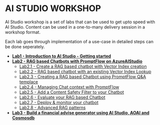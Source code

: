 # AI STUDIO WORKSHOP

AI Studio workshop is a set of labs that can be used to get upto speed with AI Studio.
Content can be used in a one-to-many delivery session in a workshop format.

Each lab goes through implementation of a use-case in detailed steps can be done seperately.


- [**Lab1 - Introduction to AI Studio - Getting started**](./Labs/Lab1%20-%20Introduction%20to%20AIStudio/GettingStarted.md)
- [**Lab2 - RAG based Chatbots with PromptFlow on AzureAIStudio**](./Labs/Lab2%20-%20RAG%20based%20Chatbots%20with%20PromptFlow%20on%20AzureAIStudio/README.md)
    - [Lab2.1 - Create a RAG based chatbot with Vector Index creation](./Labs/Lab2%20-%20RAG%20based%20Chatbots%20with%20PromptFlow%20on%20AzureAIStudio/2.1%20RAG%20based%20Chatbot%20with%20Vector%20Index%20creation%20Tutorial.md)
    - [Lab2.2 - RAG based chatbot with an existing Vector Index Lookup](./Labs/Lab2%20-%20vanilla%20RAG%20automation/)
    - [Lab2.3 - Creating a RAG based Chatbot using PromptFlow Q&A templace](/Labs/Lab2%20-%20vanilla%20RAG%20automation/)
    - [Lab2.4 - Managing Chat context with PromptFlow](./Labs/Lab2%20-%20vanilla%20RAG%20automation/)
    - [Lab2.5 - Add a Content Safety Filter to your Chatbot](./Labs/Lab2%20-%20vanilla%20RAG%20automation/)
    - [Lab2.6 - Evaluate your RAG based Chatbot ](./Labs/Lab2%20-%20vanilla%20RAG%20automation/)
    - [Lab2.7 - Deploy & monitor your chatbot](./Labs/Lab2%20-%20vanilla%20RAG%20automation/Tutorial.md)
    - [Lab2.8 - Advanced RAG patterns](./Labs/Lab2%20-%20vanilla%20RAG%20automation/)
- [**Lab3 - Build a financial advise generator using AI Studio, AOAI and Cosmosdb**](./Lab4)


